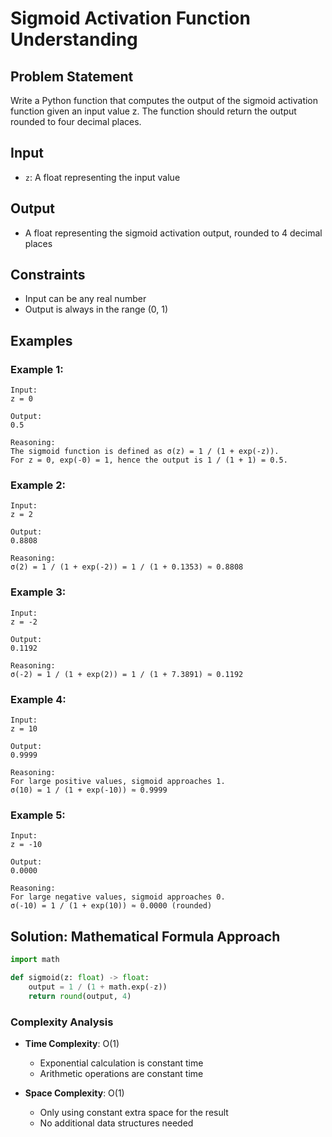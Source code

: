 # Sigmoid Activation Function Understanding

## Problem Statement

Write a Python function that computes the output of the sigmoid activation function given an input value z. The function should return the output rounded to four decimal places.

## Input
* `z`: A float representing the input value

## Output
* A float representing the sigmoid activation output, rounded to 4 decimal places

## Constraints
* Input can be any real number
* Output is always in the range (0, 1)

## Examples

### Example 1:
```
Input:
z = 0

Output:
0.5

Reasoning:
The sigmoid function is defined as σ(z) = 1 / (1 + exp(-z)). 
For z = 0, exp(-0) = 1, hence the output is 1 / (1 + 1) = 0.5.
```

### Example 2:
```
Input:
z = 2

Output:
0.8808

Reasoning:
σ(2) = 1 / (1 + exp(-2)) = 1 / (1 + 0.1353) ≈ 0.8808
```

### Example 3:
```
Input:
z = -2

Output:
0.1192

Reasoning:
σ(-2) = 1 / (1 + exp(2)) = 1 / (1 + 7.3891) ≈ 0.1192
```

### Example 4:
```
Input:
z = 10

Output:
0.9999

Reasoning:
For large positive values, sigmoid approaches 1.
σ(10) = 1 / (1 + exp(-10)) ≈ 0.9999
```

### Example 5:
```
Input:
z = -10

Output:
0.0000

Reasoning:
For large negative values, sigmoid approaches 0.
σ(-10) = 1 / (1 + exp(10)) ≈ 0.0000 (rounded)
```

## Solution: Mathematical Formula Approach

```python
import math

def sigmoid(z: float) -> float:
    output = 1 / (1 + math.exp(-z))
    return round(output, 4)
```

### Complexity Analysis

- **Time Complexity**: O(1)
  - Exponential calculation is constant time
  - Arithmetic operations are constant time

- **Space Complexity**: O(1)
  - Only using constant extra space for the result
  - No additional data structures needed


